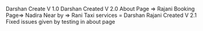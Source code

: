 Darshan Create V 1.0
Darshan Created V 2.0
    About Page => Rajani
    Booking Page=> Nadira
    Near by => Rani 
    Taxi services = Darshan
Rajani Created V 2.1
    Fixed issues given by testing in about page 